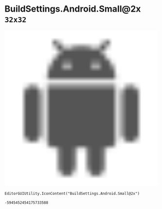 # BuildSettings.Android.Small@2x `32x32`
<img src="/img/BuildSettings.Android.Small@2x.png" width=512 height=512>

``` CSharp
EditorGUIUtility.IconContent("BuildSettings.Android.Small@2x")
```
```
-5945452454175733588
```
